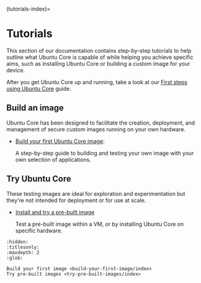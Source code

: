 (tutorials-index)=
# Tutorials

This section of our documentation contains step-by-step tutorials to help outline what Ubuntu Core is capable of while helping you achieve specific aims, such as installing Ubuntu Core or building a custom image for your device.

After you get Ubuntu Core up and running, take a look at our [First steps using Ubuntu Core](/how-to-guides/using-ubuntu-core) guide.

## Build an image

Ubuntu Core has been designed to facilitate the creation, deployment, and  management of secure custom images running on your own hardware. 


* [Build your first Ubuntu Core image](/tutorials/build-your-first-image/index):

  A step-by-step guide to building and testing your own image with your own selection of applications.

## Try Ubuntu Core

These testing images are ideal for exploration  and experimentation but they're not intended for deployment or for use at scale.


* [Install and try a pre-built image](/tutorials/try-pre-built-images/index)

    Test a pre-built image within a VM, or by installing Ubuntu Core on specific hardware.

```{toctree}
:hidden:
:titlesonly:
:maxdepth: 2
:glob:

Build your first image <build-your-first-image/index>
Try pre-built images <try-pre-built-images/index>
